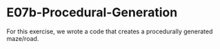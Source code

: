 # E07b-Procedural-Generation

For this exercise, we wrote a code that creates a procedurally generated maze/road.
